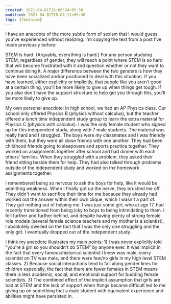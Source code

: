 ```yaml
---
created: 2021-04-01T18:06:24+05:30
modified: 2021-04-01T18:07:11+05:30
tags: [feminism]
---
```


 I have an anecdote of the more subtle form of sexism that I would guess you've experienced without realizing. I'm copying the text from a post I've made previously before:

STEM is hard. (Arguably, everything is hard.) For any person studying STEM, regardless of gender, they will reach a point where STEM is so hard that will become frustrated with it and question whether or not they want to continue doing it. A major difference between the two genders is how they have been socialized and/or positioned to deal with this situation. If you have learned, either explicitly or implicitly, that people like you aren't good at a certain thing, you'll be more likely to give up when things get tough. If you also don't have the support structure to help get you through this, you'll be more likely to give up.

My own personal anecdote: In high school, we had an AP Physics class. Our school only offered Physics B (physics without calculus), but the teacher offered a lunch time independent study group to learn the extra material for Physics C (physics with calculus). I was the only female student who signed up for this independent study, along with 7 male students. The material was really hard and I struggled. The boys were my classmates and I was friendly with them, but they were all close friends with one another. They had been childhood friends going to sleepovers and sports practice together. They worked on assignments together after school and had dinner with each others' families. When they struggled with a problem, they asked their friend sitting beside them for help. They had also talked through problems outside of the independent study and worked on the homework assignments together. 

I remembered being so nervous to ask the boys for help, like it would be admitting weakness. When I finally got up the nerve, they brushed me off. They didn't want to sacrifice their time for me because they already had worked out the answer within their own clique, which I wasn't a part of. They got nothing out of helping me. I was just some girl, who at age 17, had recently transitioned from being icky to boys to being intimidating to them. I fell further and further behind, and despite having plenty of strong female role models (several female science teachers and my mother is a scientist), I absolutely dwelled on the fact that I was the only one struggling and the only girl. I eventually dropped out of the independent study. 

I think my anecdote illustrates my main points: 1) I was never explicitly told "you're a girl so you shouldn't do STEM" by anyone ever. It was implicit in the fact that every famous/historical scientist I knew was male, every scientist on TV was male, and there were few/no girls in my high level STEM classes. 2) Because social interactions tend to fall along gender lines for children especially, the fact that there are fewer females in STEM means there is less academic, social, and emotional support for budding female scientists. 3) The combined effect of the implicit assumption that girls are bad at STEM and the lack of support when things became difficult led to me giving up on something that a male student with equivalent experience and abilities might have persisted in. 
